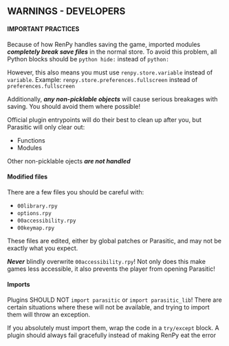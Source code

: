 ## WARNINGS - DEVELOPERS

#### IMPORTANT PRACTICES

Because of how RenPy handles saving the game, imported modules ***completely break save files*** in the normal store. To avoid this problem, all Python blocks should be `python hide:` instead of `python:`

However, this also means you must use `renpy.store.variable` instead of `variable`. Example: `renpy.store.preferences.fullscreen` instead of `preferences.fullscreen`

Additionally, ***any non-picklable objects*** will cause serious breakages with saving. You should avoid them where possible!

Official plugin entrypoints will do their best to clean up after you, but Parasitic will only clear out:

- Functions
- Modules

Other non-picklable ojects ***are not handled***

#### Modified files
There are a few files you should be careful with:
- `00library.rpy`
- `options.rpy`
- `00accessibility.rpy`
- `00keymap.rpy`

These files are edited, either by global patches or Parasitic, and may not be exactly what you expect.

***Never*** blindly overwrite `00accessibility.rpy`! Not only does this make games less accessible, it also prevents the player from opening Parasitic!

#### Imports

Plugins SHOULD NOT `import parasitic` or `import parasitic_lib`! There are certain situations where these will not be available, and trying to import them will throw an exception.

If you absolutely must import them, wrap the code in a `try/except` block. A plugin should always fail gracefully instead of making RenPy eat the error
